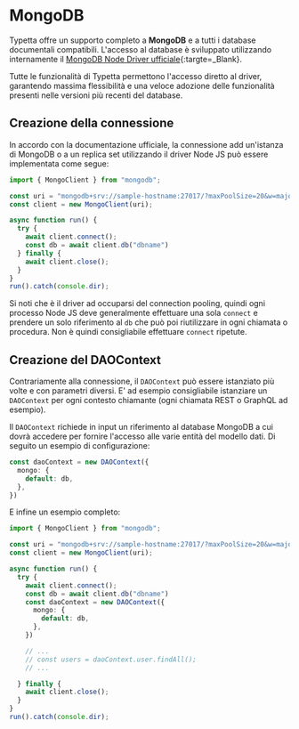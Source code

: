 # MongoDB

Typetta offre un supporto completo a **MongoDB** e a tutti i database documentali compatibili. L'accesso al database è sviluppato utilizzando internamente il [MongoDB Node Driver ufficiale](https://docs.mongodb.com/drivers/node/current/){:targte=_Blank}. 

Tutte le funzionalità di Typetta permettono l'accesso diretto al driver, garantendo massima flessibilità e una veloce adozione delle funzionalità presenti nelle versioni più recenti del database.

## Creazione della connessione

In accordo con la documentazione ufficiale, la connessione add un'istanza di MongoDB o a un replica set utilizzando il driver Node JS può essere implementata come segue:

```typescript
import { MongoClient } from "mongodb";

const uri = "mongodb+srv://sample-hostname:27017/?maxPoolSize=20&w=majority";
const client = new MongoClient(uri);

async function run() {
  try {
    await client.connect();
    const db = await client.db("dbname")
  } finally {
    await client.close();
  }
}
run().catch(console.dir);
```

Si noti che è il driver ad occuparsi del connection pooling, quindi ogni processo Node JS deve generalmente effettuare una sola ``connect`` e prendere un solo riferimento al ``db`` che può poi riutilizzare in ogni chiamata o procedura. Non è quindi consigliabile effettuare ``connect`` ripetute.

## Creazione del DAOContext

Contrariamente alla connessione, il ``DAOContext`` può essere istanziato più volte e con parametri diversi. E' ad esempio consigliabile istanziare un ``DAOContext`` per ogni contesto chiamante (ogni chiamata REST o GraphQL ad esempio).

Il ``DAOContext`` richiede in input un riferimento al database MongoDB a cui dovrà accedere per fornire l'accesso alle varie entità del modello dati. Di seguito un esempio di configurazione:

```typescript
const daoContext = new DAOContext({
  mongo: {
    default: db,
  },
})
```

E infine un esempio completo:

```typescript
import { MongoClient } from "mongodb";

const uri = "mongodb+srv://sample-hostname:27017/?maxPoolSize=20&w=majority";
const client = new MongoClient(uri);

async function run() {
  try {
    await client.connect();
    const db = await client.db("dbname")
    const daoContext = new DAOContext({
      mongo: {
        default: db,
      },
    })

    // ...
    // const users = daoContext.user.findAll();
    // ...

  } finally {
    await client.close();
  }
}
run().catch(console.dir);
```